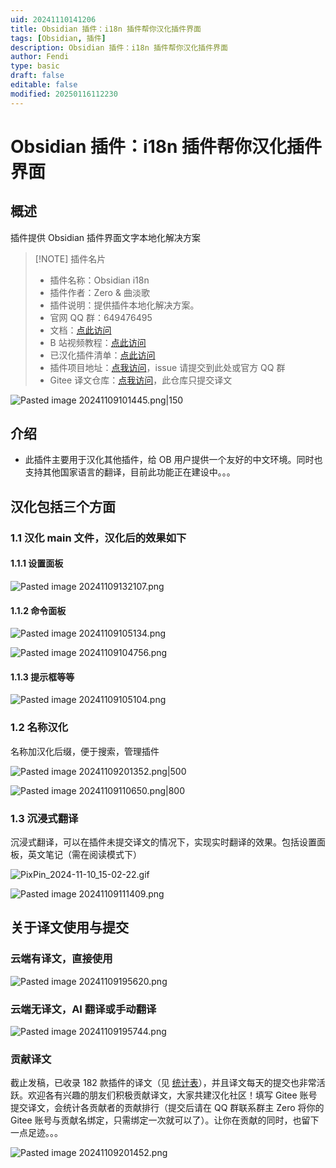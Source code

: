 ```yaml
---
uid: 20241110141206
title: Obsidian 插件：i18n 插件帮你汉化插件界面
tags: [Obsidian, 插件]
description: Obsidian 插件：i18n 插件帮你汉化插件界面
author: Fendi
type: basic
draft: false
editable: false
modified: 20250116112230
---
```


# Obsidian 插件：i18n 插件帮你汉化插件界面

## 概述

插件提供 Obsidian 插件界面文字本地化解决方案

> [!NOTE] 插件名片
> - 插件名称：Obsidian i18n
> - 插件作者：Zero & 曲淡歌
> - 插件说明：提供插件本地化解决方案。
> - 官网 QQ 群：649476495
> - 文档：[点此访问](https://gitee.com/zero--two/obsidian-i18n-translation)
> - B 站视频教程：[点此访问](https://www.bilibili.com/video/BV1VcxJeNExx/)
> - 已汉化插件清单：[点此访问](https://vika.cn/share/shrULbfcRrjrXZVfMA9P4)
> - 插件项目地址：[点我访问](https://github.com/0011000000110010/obsidian-i18n)，issue 请提交到此处或官方 QQ 群
> - Gitee 译文仓库：[点我访问](https://gitee.com/zero--two/obsidian-i18n-translation)，此仓库只提交译文

![Pasted image 20241109101445.png|150](https://cdn.pkmer.cn/images/Pasted%20image%2020241109101445.png!pkmer)

## 介绍

- 此插件主要用于汉化其他插件，给 OB 用户提供一个友好的中文环境。同时也支持其他国家语言的翻译，目前此功能正在建设中。。。

## 汉化包括三个方面

### 1.1 汉化 main 文件，汉化后的效果如下

#### 1.1.1 设置面板

![Pasted image 20241109132107.png](https://cdn.pkmer.cn/images/Pasted%20image%2020241109132107.png!pkmer)

#### 1.1.2 命令面板

![Pasted image 20241109105134.png](https://cdn.pkmer.cn/images/Pasted%20image%2020241109105134.png!pkmer)

![Pasted image 20241109104756.png](https://cdn.pkmer.cn/images/Pasted%20image%2020241109104756.png!pkmer)

#### 1.1.3 提示框等等

![Pasted image 20241109105104.png](https://cdn.pkmer.cn/images/Pasted%20image%2020241109105104.png!pkmer)

### 1.2 名称汉化

名称加汉化后缀，便于搜索，管理插件

![Pasted image 20241109201352.png|500](https://cdn.pkmer.cn/images/Pasted%20image%2020241109201352.png!pkmer)

![Pasted image 20241109110650.png|800](https://cdn.pkmer.cn/images/Pasted%20image%2020241109110650.png!pkmer)

### 1.3 沉浸式翻译

沉浸式翻译，可以在插件未提交译文的情况下，实现实时翻译的效果。包括设置面板，英文笔记（需在阅读模式下）

![PixPin_2024-11-10_15-02-22.gif](https://cdn.pkmer.cn/images/PixPin_2024-11-10_15-02-22.gif!pkmer)

![Pasted image 20241109111409.png](https://cdn.pkmer.cn/images/Pasted%20image%2020241109111409.png!pkmer)

## 关于译文使用与提交

### 云端有译文，直接使用

![Pasted image 20241109195620.png](https://cdn.pkmer.cn/images/Pasted%20image%2020241109195620.png!pkmer)

### 云端无译文，AI 翻译或手动翻译

![Pasted image 20241109195744.png](https://cdn.pkmer.cn/images/Pasted%20image%2020241109195744.png!pkmer)

### 贡献译文

截止发稿，已收录 182 款插件的译文（见 [统计表](https://vika.cn/share/shrULbfcRrjrXZVfMA9P4)），并且译文每天的提交也非常活跃。欢迎各有兴趣的朋友们积极贡献译文，大家共建汉化社区！填写 Gitee 账号提交译文，会统计各贡献者的贡献排行（提交后请在 QQ 群联系群主 Zero 将你的 Gitee 账号与贡献名绑定，只需绑定一次就可以了）。让你在贡献的同时，也留下一点足迹。。。

![Pasted image 20241109201452.png](https://cdn.pkmer.cn/images/Pasted%20image%2020241109201452.png!pkmer)
